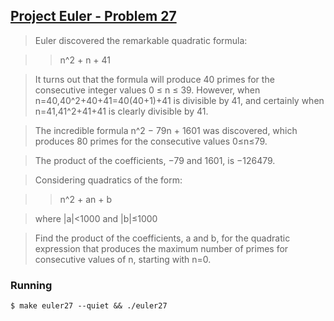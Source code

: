 ## [Project Euler - Problem 27](https://projecteuler.net/problem=27)

> Euler discovered the remarkable quadratic formula:

>> n^2 + n + 41

> It turns out that the formula will produce 40 primes for the consecutive integer values 0 ≤ n ≤ 39. However, when n=40,40^2+40+41=40(40+1)+41 is divisible by 41, and certainly when n=41,41^2+41+41 is clearly divisible by 41.

> The incredible formula n^2 − 79n + 1601 was discovered, which produces 80 primes for the consecutive values 0≤n≤79.

> The product of the coefficients, −79 and 1601, is −126479.

> Considering quadratics of the form:

 >>   n^2 + an + b

> where |a|<1000 and |b|≤1000

> Find the product of the coefficients, a and b, for the quadratic expression that produces the maximum number of primes for consecutive values of n, starting with n=0.


### Running

```
$ make euler27 --quiet && ./euler27
```
